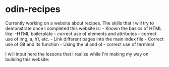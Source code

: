 # odin-recipes

Currently working on a website about recipes. The skills that I will try to demonstrate once I completed this website is:
    - Known the basics of HTML like:
        -HTML boilerplate
        - correct use of elements and attributes
        - correct use of img, a, h1, etc.
    - Link different pages into the main index file
    - Correct use of Git and its function
    - Using the ul and ol
    - correct use of terminal

I will input here the lessons that I realize while I'm making my way on building this website: